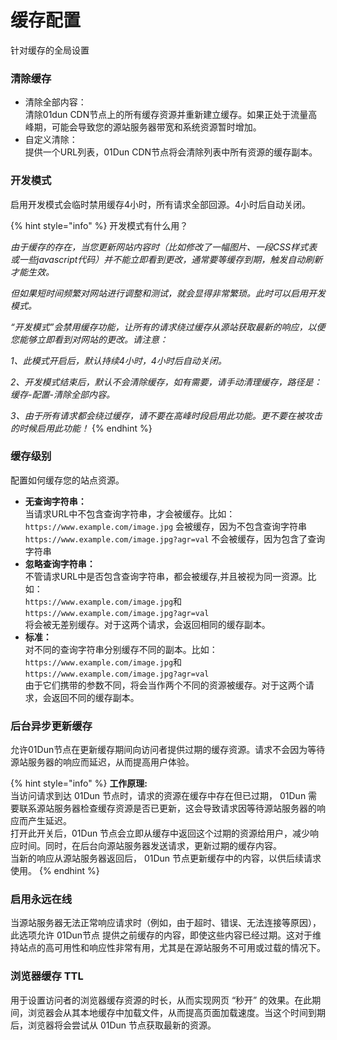 # 缓存配置

针对缓存的全局设置

### 清除缓存

* 清除全部内容：\
  清除01dun CDN节点上的所有缓存资源并重新建立缓存。如果正处于流量高峰期，可能会导致您的源站服务器带宽和系统资源暂时增加。
* 自定义清除：\
  提供一个URL列表，01Dun CDN节点将会清除列表中所有资源的缓存副本。

### 开发模式

启用开发模式会临时禁用缓存4小时，所有请求全部回源。4小时后自动关闭。

{% hint style="info" %}
开发模式有什么用？

_由于缓存的存在，当您更新网站内容时（比如修改了一幅图片、一段CSS样式表或一些javascript代码）并不能立即看到更改，通常要等缓存到期，触发自动刷新才能生效。_

_但如果短时间频繁对网站进行调整和测试，就会显得非常繁琐。此时可以启用开发模式。_

_“开发模式”会禁用缓存功能，让所有的请求绕过缓存从源站获取最新的响应，以便您能够立即看到对网站的更改。请注意：_

_1、此模式开启后，默认持续4小时，4小时后自动关闭。_

_2、开发模式结束后，默认不会清除缓存，如有需要，请手动清理缓存，路径是：缓存-配置-清除全部内容。_

_3、由于所有请求都会绕过缓存，请不要在高峰时段启用此功能。更不要在被攻击的时候启用此功能！_
{% endhint %}

### 缓存级别

配置如何缓存您的站点资源。

* **无查询字符串：**\
  当请求URL中不包含查询字符串，才会被缓存。比如：\
  `https://www.example.com/image.jpg` 会被缓存，因为不包含查询字符串\
  `https://www.example.com/image.jpg?agr=val` 不会被缓存，因为包含了查询字符串
* **忽略查询字符串：**\
  不管请求URL中是否包含查询字符串，都会被缓存,并且被视为同一资源。比如：\
  `https://www.example.com/image.jpg`和`https://www.example.com/image.jpg?agr=val`\
  将会被无差别缓存。对于这两个请求，会返回相同的缓存副本。
* **标准：**\
  对不同的查询字符串分别缓存不同的副本。比如：\
  `https://www.example.com/image.jpg`和`https://www.example.com/image.jpg?agr=val`\
  由于它们携带的参数不同，将会当作两个不同的资源被缓存。对于这两个请求，会返回不同的缓存副本。

### 后台异步更新缓存

允许01Dun节点在更新缓存期间向访问者提供过期的缓存资源。请求不会因为等待源站服务器的响应而延迟，从而提高用户体验。

{% hint style="info" %}
**工作原理:**\
当访问请求到达 01Dun 节点时，请求的资源在缓存中存在但已过期， 01Dun 需要联系源站服务器检查缓存资源是否已更新，这会导致请求因等待源站服务器的响应而产生延迟。\
打开此开关后，01Dun 节点会立即从缓存中返回这个过期的资源给用户，减少响应时间。同时，在后台向源站服务器发送请求，更新过期的缓存内容。\
当新的响应从源站服务器返回后， 01Dun 节点更新缓存中的内容，以供后续请求使用。
{% endhint %}

### 启用永远在线

当源站服务器无法正常响应请求时（例如，由于超时、错误、无法连接等原因），此选项允许 01Dun节点 提供之前缓存的内容，即使这些内容已经过期。这对于维持站点的高可用性和响应性非常有用，尤其是在源站服务不可用或过载的情况下。

### 浏览器缓存 TTL

用于设置访问者的浏览器缓存资源的时长，从而实现网页 “秒开” 的效果。在此期间，浏览器会从其本地缓存中加载文件，从而提高页面加载速度。当这个时间到期后，浏览器将会尝试从 01Dun 节点获取最新的资源。
